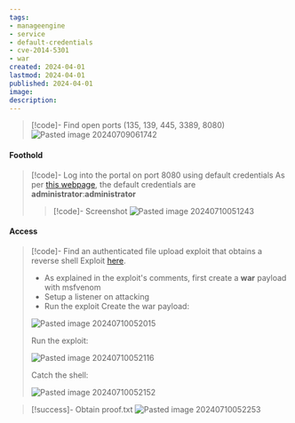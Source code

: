 ```yaml
---
tags:
- manageengine
- service
- default-credentials
- cve-2014-5301
- war
created: 2024-04-01
lastmod: 2024-04-01
published: 2024-04-01
image:
description: 
---
```


>[!code]- Find open ports (135, 139, 445, 3389, 8080)
>![Pasted image 20240709061742](Pasted%20image%2020240709061742.png)
#### Foothold

>[!code]- Log into the portal on port 8080 using default credentials
>As per [this webpage](https://help.servicedeskplus.com/introduction/start-servicedeskplus-server.html), the default credentials are **administrator**:**administrator**
>>[!code]- Screenshot
>>![Pasted image 20240710051243](Pasted%20image%2020240710051243.png)
#### Access

>[!code]- Find an authenticated file upload exploit that obtains a reverse shell
>Exploit [here](https://github.com/PeterSufliarsky/exploits/blob/master/CVE-2014-5301.py).
>- As explained in the exploit's comments, first create a **war** payload with msfvenom
>- Setup a listener on attacking
>- Run the exploit
>Create the war payload:
>
>![Pasted image 20240710052015](Pasted%20image%2020240710052015.png)
>
>Run the exploit:
>
>![Pasted image 20240710052116](Pasted%20image%2020240710052116.png)
>
>Catch the shell:
>
>![Pasted image 20240710052152](Pasted%20image%2020240710052152.png)

>[!success]- Obtain proof.txt
>![Pasted image 20240710052253](Pasted%20image%2020240710052253.png)
